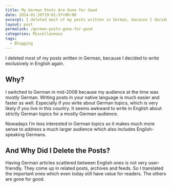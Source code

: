 ```yaml
---
title: My German Posts Are Gone for Good
date: 2014-01-26T19:01:57+00:00
excerpt: I deleted most of my posts written in German, because I decided to write exclusively in English again.
layout: post
permalink: /german-posts-gone-for-good
categories: Miscellaneous
tags:
  - Blogging
---
```

I deleted most of my posts written in German, because I decided to write exclusively in English again.

## Why?

I switched to German in mid-2008 because my audience at the time was mostly German. Writing posts in your native language is much easier and faster as well. Especially if you write about German topics, which is very likely if you live in this country. It seems awkward to write in English about strictly German topics for a mostly German audience.

Nowadays I’m less interested in German topics so it makes much more sense to address a much larger audience which also includes English-speaking Germans.

## And Why Did I Delete the Posts?

Having German articles scattered between English ones is not very user-friendly. They come up in related posts, archives and feeds. So I translated the important ones which even today still have value for readers. The others are gone for good.
